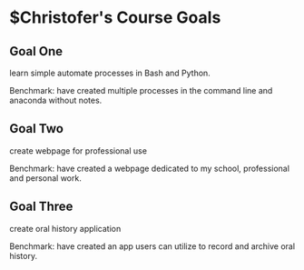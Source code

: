 
# $Christofer's Course Goals

## Goal One

learn simple automate processes in Bash and Python.

Benchmark: have created multiple processes in the command line and anaconda without notes.


## Goal Two

create webpage for professional use

Benchmark: have created a webpage dedicated to my school, professional and personal work.


## Goal Three

create oral history application

Benchmark: have created an app users can utilize to record and archive oral history.

